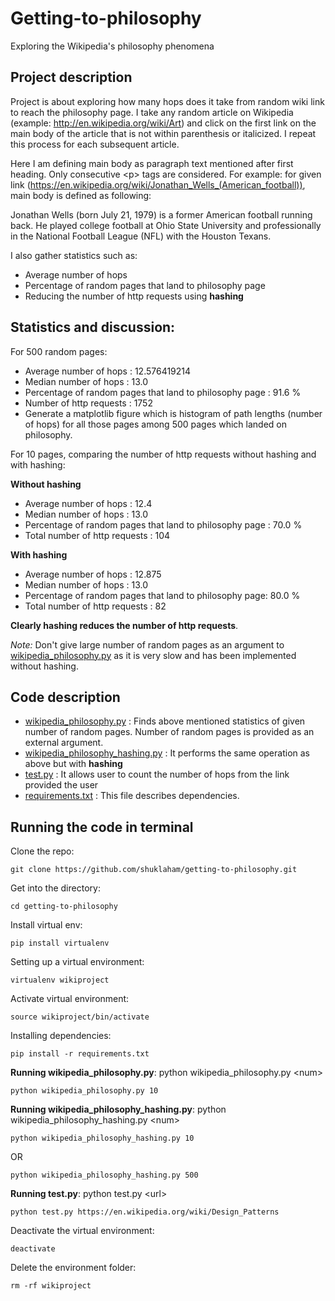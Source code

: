 # Getting-to-philosophy

Exploring the Wikipedia's philosophy phenomena 


## Project description

Project is about exploring how many hops does it take from random wiki link to reach the philosophy page. I take any random article on Wikipedia (example: http://en.wikipedia.org/wiki/Art) and click on the first link
on the main body of the article that is not within parenthesis or italicized. I repeat this process for each
subsequent article. 

Here I am defining main body as paragraph text mentioned after first heading. Only consecutive \<p\> tags
are considered. For example: for given link (https://en.wikipedia.org/wiki/Jonathan_Wells_(American_football)), main body is defined as following:

Jonathan Wells (born July 21, 1979) is a former American football running back. He played college football at Ohio State University and professionally in the National Football League (NFL) with the Houston Texans.


I also gather statistics such as: 

* Average number of hops 
* Percentage of random pages that land to philosophy page
* Reducing the number of http requests using **hashing**

## Statistics and discussion:

For 500 random pages:
* Average number of hops : 12.576419214
* Median number of hops : 13.0
* Percentage of random pages that land to philosophy page : 91.6 %
* Number of http requests :  1752
* Generate a matplotlib figure which is histogram of path lengths (number of hops) for all those pages among 500 pages which landed on philosophy.

For 10 pages, comparing the number of http requests without hashing and with hashing:

**Without hashing**

* Average number of hops : 12.4
* Median number of hops : 13.0
* Percentage of random pages that land to philosophy page : 70.0 %
* Total number of http requests : 104

**With hashing**

* Average number of hops : 12.875
* Median number of hops : 13.0
* Percentage of random pages that land to philosophy page: 80.0 %
* Total number of http requests : 82

**Clearly hashing reduces the number of http requests**.

*Note:* Don't give large number of random pages as an argument to [wikipedia_philosophy.py](https://github.com/shuklaham/getting-to-philosophy/blob/master/wikipedia_philosophy.py) as it is very slow and has been implemented without hashing.

## Code description 

* [wikipedia_philosophy.py](https://github.com/shuklaham/getting-to-philosophy/blob/master/wikipedia_philosophy.py) : Finds above mentioned statistics of given number of random pages. Number of random pages is provided as an external argument.
* [wikipedia_philosophy_hashing.py](https://github.com/shuklaham/getting-to-philosophy/blob/master/wikipedia_philosophy_hashing.py) : It performs the same operation as above but with **hashing**
* [test.py](https://github.com/shuklaham/getting-to-philosophy/blob/master/test.py) : It allows user to count the number of hops from the link provided the user
* [requirements.txt](https://github.com/shuklaham/getting-to-philosophy/blob/master/requirements.txt) : This file describes dependencies.

## Running the code in terminal

Clone the repo:

```
git clone https://github.com/shuklaham/getting-to-philosophy.git
```

Get into the directory:

```
cd getting-to-philosophy
```

Install virtual env:

```
pip install virtualenv
```

Setting up a virtual environment:

```
virtualenv wikiproject
```

Activate virtual environment:

```
source wikiproject/bin/activate
```

Installing dependencies:

```
pip install -r requirements.txt
```

**Running wikipedia_philosophy.py**: python wikipedia_philosophy.py \<num\>

```
python wikipedia_philosophy.py 10
```

**Running wikipedia_philosophy_hashing.py**: python wikipedia_philosophy_hashing.py \<num\>

```
python wikipedia_philosophy_hashing.py 10
```

OR
```
python wikipedia_philosophy_hashing.py 500
```

**Running test.py**: python test.py \<url\>

```
python test.py https://en.wikipedia.org/wiki/Design_Patterns
```

Deactivate the virtual environment:

```
deactivate
```

Delete the environment folder:

```
rm -rf wikiproject
```